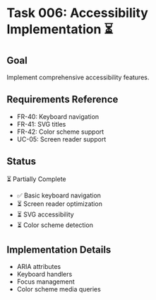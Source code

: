 # Task 006: Accessibility Implementation ⏳

## Goal
Implement comprehensive accessibility features.

## Requirements Reference
- FR-40: Keyboard navigation
- FR-41: SVG titles
- FR-42: Color scheme support
- UC-05: Screen reader support

## Status
⏳ Partially Complete
- ✅ Basic keyboard navigation
- ⏳ Screen reader optimization
- ⏳ SVG accessibility
- ⏳ Color scheme detection

## Implementation Details
- ARIA attributes
- Keyboard handlers
- Focus management
- Color scheme media queries 